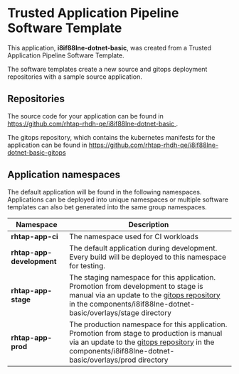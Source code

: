 # Trusted Application Pipeline Software Template

This application, **i8if88lne-dotnet-basic**, was created from a Trusted Application Pipeline Software Template.

The software templates create a new source and gitops deployment repositories with a sample source application. 

## Repositories

The source code for your application can be found in [https://github.com/rhtap-rhdh-qe/i8if88lne-dotnet-basic ](https://github.com/rhtap-rhdh-qe/i8if88lne-dotnet-basic ).
 
The gitops repository, which contains the kubernetes manifests for the application can be found in 
[https://github.com/rhtap-rhdh-qe/i8if88lne-dotnet-basic-gitops ](https://github.com/rhtap-rhdh-qe/i8if88lne-dotnet-basic-gitops ) 

## Application namespaces 

The default application will be found in the following namespaces. Applications can be deployed into unique namespaces or multiple software templates can also bet generated into the same group namespaces.  

|  Namespace   |  Description   |  
| -------- | -------- |
| **rhtap-app-ci** | The namespace used for CI workloads |
| **rhtap-app-development** | The default application during development. Every build will be deployed to this namespace for testing. |
| **rhtap-app-stage** | The staging namespace for this application. Promotion from development to stage is manual via an update to the [gitops repository](https://github.com/rhtap-rhdh-qe/i8if88lne-dotnet-basic-gitops ) in the components/i8if88lne-dotnet-basic/overlays/stage directory |
| **rhtap-app-prod** | The production namespace for this application. Promotion from stage to production is manual via an update to the [gitops repository](https://github.com/rhtap-rhdh-qe/i8if88lne-dotnet-basic-gitops ) in the components/i8if88lne-dotnet-basic/overlays/prod directory |